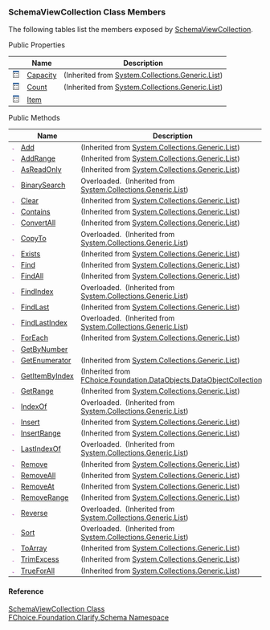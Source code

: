 ﻿### SchemaViewCollection Class Members

The following tables list the members exposed by [SchemaViewCollection](fcSDK~FChoice.Foundation.Clarify.Schema.SchemaViewCollection.md).

Public Properties

|   | Name | Description |
| --- | --- | --- |
| ![Public Property](dotnetimages/publicProperty.png) | [Capacity](#) | (Inherited from [System.Collections.Generic.List<SchemaView>](#)) |
| ![Public Property](dotnetimages/publicProperty.png) | [Count](#) | (Inherited from [System.Collections.Generic.List<SchemaView>](#)) |
| ![Public Property](dotnetimages/publicProperty.png) | [Item](fcSDK~FChoice.Foundation.Clarify.Schema.SchemaViewCollection~Item.md) |   |



Public Methods

|   | Name | Description |
| --- | --- | --- |
| ![Public Method](dotnetimages/publicMethod.png) | [Add](#) | (Inherited from [System.Collections.Generic.List<SchemaView>](#)) |
| ![Public Method](dotnetimages/publicMethod.png) | [AddRange](#) | (Inherited from [System.Collections.Generic.List<SchemaView>](#)) |
| ![Public Method](dotnetimages/publicMethod.png) | [AsReadOnly](#) | (Inherited from [System.Collections.Generic.List<SchemaView>](#)) |
| ![Public Method](dotnetimages/publicMethod.png) | [BinarySearch](#) | Overloaded.  (Inherited from [System.Collections.Generic.List<SchemaView>](#)) |
| ![Public Method](dotnetimages/publicMethod.png) | [Clear](#) | (Inherited from [System.Collections.Generic.List<SchemaView>](#)) |
| ![Public Method](dotnetimages/publicMethod.png) | [Contains](#) | (Inherited from [System.Collections.Generic.List<SchemaView>](#)) |
| ![Public Method](dotnetimages/publicMethod.png) | [ConvertAll](#) | (Inherited from [System.Collections.Generic.List<SchemaView>](#)) |
| ![Public Method](dotnetimages/publicMethod.png) | [CopyTo](#) | Overloaded.  (Inherited from [System.Collections.Generic.List<SchemaView>](#)) |
| ![Public Method](dotnetimages/publicMethod.png) | [Exists](#) | (Inherited from [System.Collections.Generic.List<SchemaView>](#)) |
| ![Public Method](dotnetimages/publicMethod.png) | [Find](#) | (Inherited from [System.Collections.Generic.List<SchemaView>](#)) |
| ![Public Method](dotnetimages/publicMethod.png) | [FindAll](#) | (Inherited from [System.Collections.Generic.List<SchemaView>](#)) |
| ![Public Method](dotnetimages/publicMethod.png) | [FindIndex](#) | Overloaded.  (Inherited from [System.Collections.Generic.List<SchemaView>](#)) |
| ![Public Method](dotnetimages/publicMethod.png) | [FindLast](#) | (Inherited from [System.Collections.Generic.List<SchemaView>](#)) |
| ![Public Method](dotnetimages/publicMethod.png) | [FindLastIndex](#) | Overloaded.  (Inherited from [System.Collections.Generic.List<SchemaView>](#)) |
| ![Public Method](dotnetimages/publicMethod.png) | [ForEach](#) | (Inherited from [System.Collections.Generic.List<SchemaView>](#)) |
| ![Public Method](dotnetimages/publicMethod.png) | [GetByNumber](fcSDK~FChoice.Foundation.Clarify.Schema.SchemaViewCollection~GetByNumber.md) |   |
| ![Public Method](dotnetimages/publicMethod.png) | [GetEnumerator](#) | (Inherited from [System.Collections.Generic.List<SchemaView>](#)) |
| ![Public Method](dotnetimages/publicMethod.png) | [GetItemByIndex](fcSDK~FChoice.Foundation.DataObjects.DataObjectCollection`1~GetItemByIndex.md) | (Inherited from [FChoice.Foundation.DataObjects.DataObjectCollection<SchemaView>](fcSDK~FChoice.Foundation.DataObjects.DataObjectCollection`1.md)) |
| ![Public Method](dotnetimages/publicMethod.png) | [GetRange](#) | (Inherited from [System.Collections.Generic.List<SchemaView>](#)) |
| ![Public Method](dotnetimages/publicMethod.png) | [IndexOf](#) | Overloaded.  (Inherited from [System.Collections.Generic.List<SchemaView>](#)) |
| ![Public Method](dotnetimages/publicMethod.png) | [Insert](#) | (Inherited from [System.Collections.Generic.List<SchemaView>](#)) |
| ![Public Method](dotnetimages/publicMethod.png) | [InsertRange](#) | (Inherited from [System.Collections.Generic.List<SchemaView>](#)) |
| ![Public Method](dotnetimages/publicMethod.png) | [LastIndexOf](#) | Overloaded.  (Inherited from [System.Collections.Generic.List<SchemaView>](#)) |
| ![Public Method](dotnetimages/publicMethod.png) | [Remove](#) | (Inherited from [System.Collections.Generic.List<SchemaView>](#)) |
| ![Public Method](dotnetimages/publicMethod.png) | [RemoveAll](#) | (Inherited from [System.Collections.Generic.List<SchemaView>](#)) |
| ![Public Method](dotnetimages/publicMethod.png) | [RemoveAt](#) | (Inherited from [System.Collections.Generic.List<SchemaView>](#)) |
| ![Public Method](dotnetimages/publicMethod.png) | [RemoveRange](#) | (Inherited from [System.Collections.Generic.List<SchemaView>](#)) |
| ![Public Method](dotnetimages/publicMethod.png) | [Reverse](#) | Overloaded.  (Inherited from [System.Collections.Generic.List<SchemaView>](#)) |
| ![Public Method](dotnetimages/publicMethod.png) | [Sort](#) | Overloaded.  (Inherited from [System.Collections.Generic.List<SchemaView>](#)) |
| ![Public Method](dotnetimages/publicMethod.png) | [ToArray](#) | (Inherited from [System.Collections.Generic.List<SchemaView>](#)) |
| ![Public Method](dotnetimages/publicMethod.png) | [TrimExcess](#) | (Inherited from [System.Collections.Generic.List<SchemaView>](#)) |
| ![Public Method](dotnetimages/publicMethod.png) | [TrueForAll](#) | (Inherited from [System.Collections.Generic.List<SchemaView>](#)) |





#### Reference

[SchemaViewCollection Class](fcSDK~FChoice.Foundation.Clarify.Schema.SchemaViewCollection.md)  
[FChoice.Foundation.Clarify.Schema Namespace](fcSDK~FChoice.Foundation.Clarify.Schema_namespace.md)